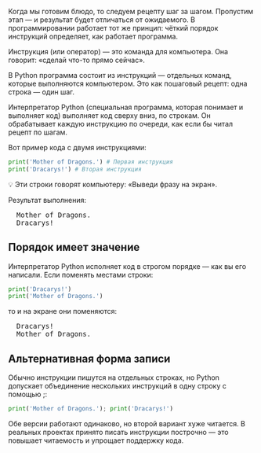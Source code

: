 Когда мы готовим блюдо, то следуем рецепту шаг за шагом. Пропустим этап — и результат будет отличаться от ожидаемого. В программировании работает тот же принцип: чёткий порядок инструкций определяет, как работает программа.

Инструкция (или оператор) — это команда для компьютера. Она говорит: «сделай что-то прямо сейчас».

В Python программа состоит из инструкций — отдельных команд, которые выполняются компьютером. Это как пошаговый рецепт: одна строка — один шаг.

Интерпретатор Python (специальная программа, которая понимает и выполняет код) выполняет код сверху вниз, по строкам. Он обрабатывает каждую инструкцию по очереди, как если бы читал рецепт по шагам.

Вот пример кода с двумя инструкциями:

```python
print('Mother of Dragons.') # Первая инструкция
print('Dracarys!') # Вторая инструкция
```

💡 Эти строки говорят компьютеру: «Выведи фразу на экран».

Результат выполнения:

<pre class='hexlet-basics-output'>
  Mother of Dragons.
  Dracarys!
</pre>

## Порядок имеет значение

Интерпретатор Python исполняет код в строгом порядке — как вы его написали.
Если поменять местами строки:

```python
print('Dracarys!')
print('Mother of Dragons.')
```

то и на экране они поменяются:

<pre class='hexlet-basics-output'>
  Dracarys!
  Mother of Dragons.
</pre>

## Альтернативная форма записи

Обычно инструкции пишутся на отдельных строках, но Python допускает объединение нескольких инструкций в одну строку с помощью ;:

```python
print('Mother of Dragons.'); print('Dracarys!')
```

Обе версии работают одинаково, но второй вариант хуже читается. В реальных проектах принято писать инструкции построчно — это повышает читаемость и упрощает поддержку кода.

